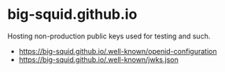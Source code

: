 # big-squid.github.io

Hosting non-production public keys used for testing and such.

* <https://big-squid.github.io/.well-known/openid-configuration>
* <https://big-squid.github.io/.well-known/jwks.json>

<!--
# To remove this page from being public:
touch .nojekyll
git add .nojekyll
git commit -m "publish plain, without jekyll"
-->